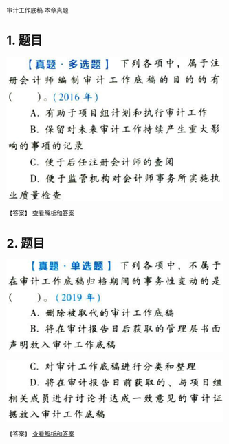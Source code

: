 审计工作底稿.本章真题

# 1. 题目

![](media/7afa134380174bbda4eb25d8f2a7b5c7.png)

【答案】
[查看解析和答案](media/7f11ffc8681d9e5f7b6493c4f3ae20a4.png.md)
# 2. 题目

![](media/f77220d3e7d4ee60c459aeac69c3e72b.png)

![](media/db33113b311137160ab81a6a2ceeead1.png)

【答案】
[查看解析和答案](media/7c412091137b8aeaef42d86715cafc98.png.md)

